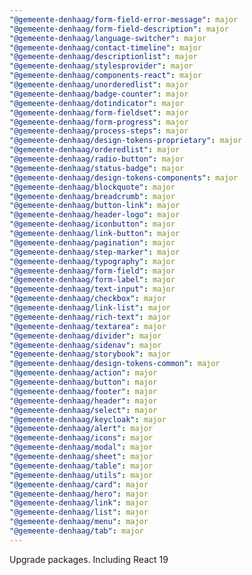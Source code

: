 ```yaml
---
"@gemeente-denhaag/form-field-error-message": major
"@gemeente-denhaag/form-field-description": major
"@gemeente-denhaag/language-switcher": major
"@gemeente-denhaag/contact-timeline": major
"@gemeente-denhaag/descriptionlist": major
"@gemeente-denhaag/stylesprovider": major
"@gemeente-denhaag/components-react": major
"@gemeente-denhaag/unorderedlist": major
"@gemeente-denhaag/badge-counter": major
"@gemeente-denhaag/dotindicator": major
"@gemeente-denhaag/form-fieldset": major
"@gemeente-denhaag/form-progress": major
"@gemeente-denhaag/process-steps": major
"@gemeente-denhaag/design-tokens-proprietary": major
"@gemeente-denhaag/orderedlist": major
"@gemeente-denhaag/radio-button": major
"@gemeente-denhaag/status-badge": major
"@gemeente-denhaag/design-tokens-components": major
"@gemeente-denhaag/blockquote": major
"@gemeente-denhaag/breadcrumb": major
"@gemeente-denhaag/button-link": major
"@gemeente-denhaag/header-logo": major
"@gemeente-denhaag/iconbutton": major
"@gemeente-denhaag/link-button": major
"@gemeente-denhaag/pagination": major
"@gemeente-denhaag/step-marker": major
"@gemeente-denhaag/typography": major
"@gemeente-denhaag/form-field": major
"@gemeente-denhaag/form-label": major
"@gemeente-denhaag/text-input": major
"@gemeente-denhaag/checkbox": major
"@gemeente-denhaag/link-list": major
"@gemeente-denhaag/rich-text": major
"@gemeente-denhaag/textarea": major
"@gemeente-denhaag/divider": major
"@gemeente-denhaag/sidenav": major
"@gemeente-denhaag/storybook": major
"@gemeente-denhaag/design-tokens-common": major
"@gemeente-denhaag/action": major
"@gemeente-denhaag/button": major
"@gemeente-denhaag/footer": major
"@gemeente-denhaag/header": major
"@gemeente-denhaag/select": major
"@gemeente-denhaag/keycloak": major
"@gemeente-denhaag/alert": major
"@gemeente-denhaag/icons": major
"@gemeente-denhaag/modal": major
"@gemeente-denhaag/sheet": major
"@gemeente-denhaag/table": major
"@gemeente-denhaag/utils": major
"@gemeente-denhaag/card": major
"@gemeente-denhaag/hero": major
"@gemeente-denhaag/link": major
"@gemeente-denhaag/list": major
"@gemeente-denhaag/menu": major
"@gemeente-denhaag/tab": major
---
```


Upgrade packages. Including React 19
